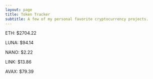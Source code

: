 ```yaml
---
layout: page
title: Token Tracker
subtitle: A few of my personal favorite cryptocurrency projects.
---
```


<!--BEGINCRYPTOINPUT-->
ETH: $2704.22

LUNA: $94.14

NANO: $2.22

LINK: $13.86

AVAX: $79.39

<!--ENDCRYPTOINPUT-->
